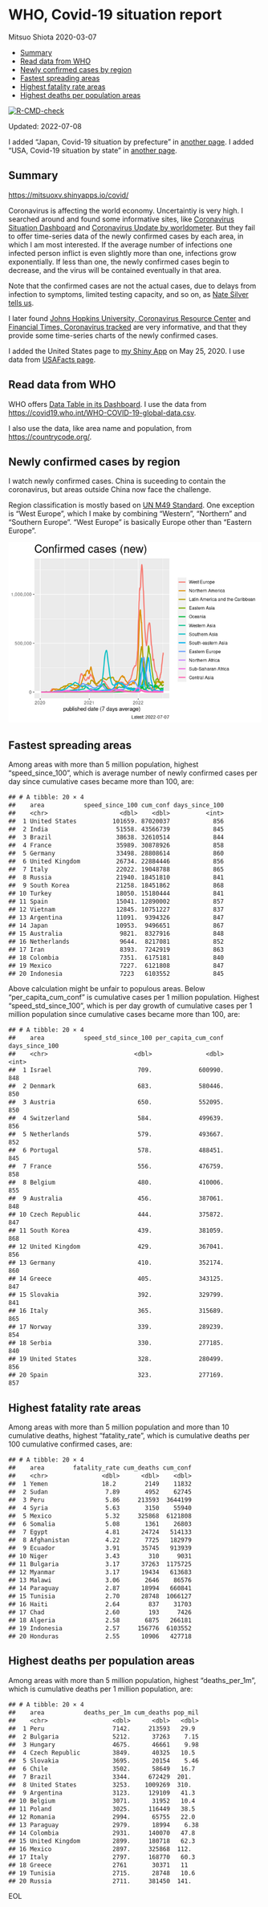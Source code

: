 WHO, Covid-19 situation report
================
Mitsuo Shiota
2020-03-07

-   [Summary](#summary)
-   [Read data from WHO](#read-data-from-who)
-   [Newly confirmed cases by region](#newly-confirmed-cases-by-region)
-   [Fastest spreading areas](#fastest-spreading-areas)
-   [Highest fatality rate areas](#highest-fatality-rate-areas)
-   [Highest deaths per population
    areas](#highest-deaths-per-population-areas)

<!-- badges: start -->

[![R-CMD-check](https://github.com/mitsuoxv/covid/actions/workflows/R-CMD-check.yaml/badge.svg)](https://github.com/mitsuoxv/covid/actions/workflows/R-CMD-check.yaml)
<!-- badges: end -->

Updated: 2022-07-08

I added “Japan, Covid-19 situation by prefecture” in [another
page](Japan.md). I added “USA, Covid-19 situation by state” in [another
page](USA.md).

## Summary

<https://mitsuoxv.shinyapps.io/covid/>

Coronavirus is affecting the world economy. Uncertaintiy is very high. I
searched around and found some informative sites, like [Coronavirus
Situation
Dashboard](https://who.maps.arcgis.com/apps/opsdashboard/index.html#/c88e37cfc43b4ed3baf977d77e4a0667)
and [Coronavirus Update by
worldometer](https://www.worldometers.info/coronavirus/). But they fail
to offer time-series data of the newly confirmed cases by each area, in
which I am most interested. If the average number of infections one
infected person inflict is even slightly more than one, infections grow
exponentially. If less than one, the newly confirmed cases begin to
decrease, and the virus will be contained eventually in that area.

Note that the confirmed cases are not the actual cases, due to delays
from infection to symptoms, limited testing capacity, and so on, as
[Nate Silver tells
us](https://fivethirtyeight.com/features/coronavirus-case-counts-are-meaningless/).

I later found [Johns Hopkins University, Coronavirus Resource
Center](https://coronavirus.jhu.edu/) and [Financial Times, Coronavirus
tracked](https://www.ft.com/content/a26fbf7e-48f8-11ea-aeb3-955839e06441)
are very informative, and that they provide some time-series charts of
the newly confirmed cases.

I added the United States page to [my Shiny
App](https://mitsuoxv.shinyapps.io/covid/) on May 25, 2020. I use data
from [USAFacts
page](https://usafacts.org/visualizations/coronavirus-covid-19-spread-map/).

## Read data from WHO

WHO offers [Data Table in its Dashboard](https://covid19.who.int/table).
I use the data from
<https://covid19.who.int/WHO-COVID-19-global-data.csv>.

I also use the data, like area name and population, from
<https://countrycode.org/>.

## Newly confirmed cases by region

I watch newly confirmed cases. China is suceeding to contain the
coronavirus, but areas outside China now face the challenge.

Region classification is mostly based on [UN M49
Standard](https://unstats.un.org/unsd/methodology/m49/). One exception
is “West Europe”, which I make by combining “Western”, “Northern” and
“Southern Europe”. “West Europe” is basically Europe other than “Eastern
Europe”.

![](README_files/figure-gfm/chart-1.png)<!-- -->

## Fastest spreading areas

Among areas with more than 5 million population, highest
“speed_since_100”, which is average number of newly confirmed cases per
day since cumulative cases became more than 100, are:

    ## # A tibble: 20 × 4
    ##    area           speed_since_100 cum_conf days_since_100
    ##    <chr>                    <dbl>    <dbl>          <int>
    ##  1 United States          101659. 87020037            856
    ##  2 India                   51558. 43566739            845
    ##  3 Brazil                  38638. 32610514            844
    ##  4 France                  35989. 30878926            858
    ##  5 Germany                 33498. 28808614            860
    ##  6 United Kingdom          26734. 22884446            856
    ##  7 Italy                   22022. 19048788            865
    ##  8 Russia                  21940. 18451810            841
    ##  9 South Korea             21258. 18451862            868
    ## 10 Turkey                  18050. 15180444            841
    ## 11 Spain                   15041. 12890002            857
    ## 12 Vietnam                 12845. 10751227            837
    ## 13 Argentina               11091.  9394326            847
    ## 14 Japan                   10953.  9496651            867
    ## 15 Australia                9821.  8327916            848
    ## 16 Netherlands              9644.  8217081            852
    ## 17 Iran                     8393.  7242919            863
    ## 18 Colombia                 7351.  6175181            840
    ## 19 Mexico                   7227.  6121808            847
    ## 20 Indonesia                7223   6103552            845

Above calculation might be unfair to populous areas. Below
“per_capita_cum_conf” is cumulative cases per 1 million population.
Highest “speed_std_since_100”, which is per day growth of cumulative
cases per 1 million population since cumulative cases became more than
100, are:

    ## # A tibble: 20 × 4
    ##    area           speed_std_since_100 per_capita_cum_conf days_since_100
    ##    <chr>                        <dbl>               <dbl>          <int>
    ##  1 Israel                        709.             600990.            848
    ##  2 Denmark                       683.             580446.            850
    ##  3 Austria                       650.             552095.            850
    ##  4 Switzerland                   584.             499639.            856
    ##  5 Netherlands                   579.             493667.            852
    ##  6 Portugal                      578.             488451.            845
    ##  7 France                        556.             476759.            858
    ##  8 Belgium                       480.             410006.            855
    ##  9 Australia                     456.             387061.            848
    ## 10 Czech Republic                444.             375872.            847
    ## 11 South Korea                   439.             381059.            868
    ## 12 United Kingdom                429.             367041.            856
    ## 13 Germany                       410.             352174.            860
    ## 14 Greece                        405.             343125.            847
    ## 15 Slovakia                      392.             329799.            841
    ## 16 Italy                         365.             315689.            865
    ## 17 Norway                        339.             289239.            854
    ## 18 Serbia                        330.             277185.            840
    ## 19 United States                 328.             280499.            856
    ## 20 Spain                         323.             277169.            857

## Highest fatality rate areas

Among areas with more than 5 million population and more than 10
cumulative deaths, highest “fatality_rate”, which is cumulative deaths
per 100 cumulative confirmed cases, are:

    ## # A tibble: 20 × 4
    ##    area        fatality_rate cum_deaths cum_conf
    ##    <chr>               <dbl>      <dbl>    <dbl>
    ##  1 Yemen               18.2        2149    11832
    ##  2 Sudan                7.89       4952    62745
    ##  3 Peru                 5.86     213593  3644199
    ##  4 Syria                5.63       3150    55940
    ##  5 Mexico               5.32     325868  6121808
    ##  6 Somalia              5.08       1361    26803
    ##  7 Egypt                4.81      24724   514133
    ##  8 Afghanistan          4.22       7725   182979
    ##  9 Ecuador              3.91      35745   913939
    ## 10 Niger                3.43        310     9031
    ## 11 Bulgaria             3.17      37263  1175725
    ## 12 Myanmar              3.17      19434   613683
    ## 13 Malawi               3.06       2646    86576
    ## 14 Paraguay             2.87      18994   660841
    ## 15 Tunisia              2.70      28748  1066127
    ## 16 Haiti                2.64        837    31703
    ## 17 Chad                 2.60        193     7426
    ## 18 Algeria              2.58       6875   266181
    ## 19 Indonesia            2.57     156776  6103552
    ## 20 Honduras             2.55      10906   427718

## Highest deaths per population areas

Among areas with more than 5 million population, highest
“deaths_per_1m”, which is cumulative deaths per 1 million population,
are:

    ## # A tibble: 20 × 4
    ##    area           deaths_per_1m cum_deaths pop_mil
    ##    <chr>                  <dbl>      <dbl>   <dbl>
    ##  1 Peru                   7142.     213593   29.9 
    ##  2 Bulgaria               5212.      37263    7.15
    ##  3 Hungary                4675.      46661    9.98
    ##  4 Czech Republic         3849.      40325   10.5 
    ##  5 Slovakia               3695.      20154    5.46
    ##  6 Chile                  3502.      58649   16.7 
    ##  7 Brazil                 3344.     672429  201.  
    ##  8 United States          3253.    1009269  310.  
    ##  9 Argentina              3123.     129109   41.3 
    ## 10 Belgium                3071.      31952   10.4 
    ## 11 Poland                 3025.     116449   38.5 
    ## 12 Romania                2994.      65755   22.0 
    ## 13 Paraguay               2979.      18994    6.38
    ## 14 Colombia               2931.     140070   47.8 
    ## 15 United Kingdom         2899.     180718   62.3 
    ## 16 Mexico                 2897.     325868  112.  
    ## 17 Italy                  2797.     168770   60.3 
    ## 18 Greece                 2761       30371   11   
    ## 19 Tunisia                2715.      28748   10.6 
    ## 20 Russia                 2711.     381450  141.

EOL
